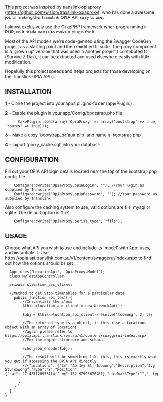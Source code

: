 This project was inspired by translink-opiaproxy (https://github.com/wislon/translink-opiaproxy), who has done a awesome job of making the 
Translink OPIA API easy to use.

I almost exclusively use the CakePHP framework when programming in PHP, so it made sense to make a plugin for it.

Most of the API models we're code-genned using the Swagger CodeGen project as a starting point and then modified to suite.
The proxy component is a 'grown up' version that was used in another project I contributed to (Survive Z Day), it can be extracted and used elsewhere easily with little modification.

Hopefully this project speeds and helps projects for those developing on the Translink OPIA API :).

## INSTALLATION

__1__ - Clone the project into your apps plugins-folder (app/Plugin/)

__2__ - Enable the plugin in your app/Config/bootstrap.php file
```
      CakePlugin::load(array('OpiaProxy' => array('bootstrap' => true, 'routes' => true)));
```

__3__ - Make a copy 'bootstrap_default.php' and name it 'bootstrap.php'

__4__ - Import 'proxy_cache.sql' into your database


## CONFIGURATION

Fill out your OPIA API login details located near the top of the bootstrap.php config file

```
    Configure::write('OpiaProxy.opiaLogin', ""); //Your login as supplied by Translink
    Configure::write('OpiaProxy.opiaPassword', ""); //Your password as supplied by Translink
```

Also configure the caching system to use, valid options are file, mysql or sqlite.
The default option is 'file'
```
    Configure::write('OpiaProxy.perist_type', "file");
```

## USAGE
Choose what API you wish to use and include its 'model' with App::uses, and instantiate it.
Use https://opia.api.translink.com.au/v1/content/swaggerui/index.aspx to find out how the options should be set
```
  App::uses('LocationApi', 'OpiaProxy.Model');
  class MyTestAppController{
  
  private $location_api_client;
  
  //Method to get Stop timetables for a particular date 
    public function api_test(){
        //Instantiate the class
        $this->location_api_client = new NetworkApi();
    
        $obj = $this->location_api_client->resolve('toowong', 2, 1);
  
        //The returned type is a object, in this case a Locations object with an array of locations
        //again please refer to https://opia.api.translink.com.au/v1/content/swaggerui/index.aspx
        //For the object structure and schema.
  
        echo json_encode($obj);
        
        //The result will be something like this, this is exactly what you get if accessing the OPIA API directly
        //{"Locations":[{"Id":"AD:Ivy St, Toowong","Description":"Ivy St,Toowong","Type":"2","Position":{"Lat":-27.483126955414,"Lng":152.97993676781},"LandmarkType":"","__type":"Address:http:\/\/opia.api.translink.com.au\/2012\/04","StreetName":"Ivy","StreetNumber":"","StreetType":"St","Suburb":"Toowong"
        
      }
    }
  }
}
```
